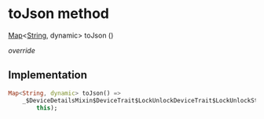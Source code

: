 


# toJson method








[Map](https://api.dart.dev/stable/2.12.3/dart-core/Map-class.html)&lt;[String](https://api.dart.dev/stable/2.12.3/dart-core/String-class.html), dynamic> toJson
()

_override_






## Implementation

```dart
Map<String, dynamic> toJson() =>
    _$DeviceDetailsMixin$DeviceTrait$LockUnlockDeviceTrait$LockUnlockState$LockUnlockStateIsLockedFieldToJson(
        this);
```







